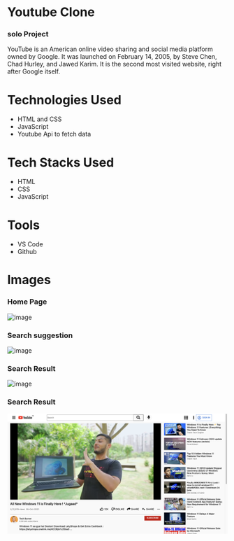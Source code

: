 # Youtube Clone
### solo Project
YouTube is an American online video sharing and social media platform owned by Google. It was launched on February 14, 2005, by Steve Chen, Chad Hurley, and Jawed Karim. It is the second most visited website, right after Google itself.
# Technologies Used
* HTML and CSS
* JavaScript
* Youtube Api to fetch data

# Tech Stacks Used
* HTML
* CSS
* JavaScript

# Tools
* VS Code
* Github


# Images

### Home Page
![image](https://github.com/rohitsingh-23/Youtube-Clone/blob/main/Ss/Home%20Page.png?raw=true)

### Search suggestion
![image](https://github.com/rohitsingh-23/Youtube-Clone/blob/main/Ss/Suggestions.png?raw=true)

### Search Result
![image](https://github.com/rohitsingh-23/Youtube-Clone/blob/main/Ss/Search%20Result.png?raw=true)

### Search Result
![image](https://github.com/rohitsingh-23/Youtube-Clone/blob/main/Ss/Video%20Page.png?raw=true)

